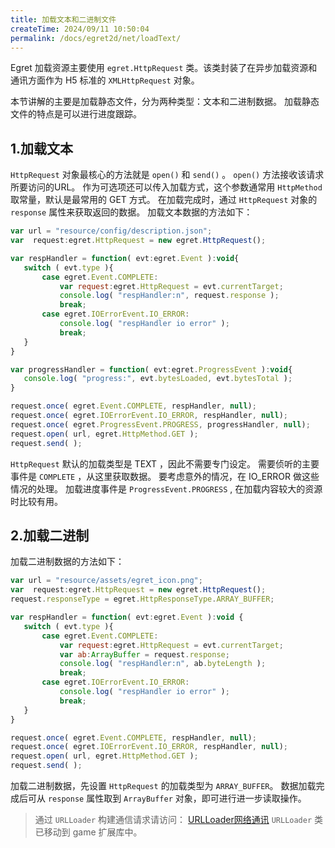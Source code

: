 ```yaml
---
title: 加载文本和二进制文件
createTime: 2024/09/11 10:50:04
permalink: /docs/egret2d/net/loadText/
---
```

Egret 加载资源主要使用 `egret.HttpRequest` 类。该类封装了在异步加载资源和通讯方面作为 H5 标准的 `XMLHttpRequest` 对象。

本节讲解的主要是加载静态文件，分为两种类型：文本和二进制数据。
加载静态文件的特点是可以进行进度跟踪。

## 1.加载文本

`HttpRequest` 对象最核心的方法就是 `open()` 和 `send()` 。  `open()` 方法接收该请求所要访问的URL。 作为可选项还可以传入加载方式，这个参数通常用 `HttpMethod` 取常量，默认是最常用的 GET 方式。
在加载完成时，通过 `HttpRequest` 对象的 `response` 属性来获取返回的数据。
加载文本数据的方法如下：

```javascript
var url = "resource/config/description.json";
var  request:egret.HttpRequest = new egret.HttpRequest();

var respHandler = function( evt:egret.Event ):void{
   switch ( evt.type ){
       case egret.Event.COMPLETE:
           var request:egret.HttpRequest = evt.currentTarget;
           console.log( "respHandler:n", request.response );
           break;
       case egret.IOErrorEvent.IO_ERROR:
           console.log( "respHandler io error" );
           break;
   }
}

var progressHandler = function( evt:egret.ProgressEvent ):void{
   console.log( "progress:", evt.bytesLoaded, evt.bytesTotal );
}

request.once( egret.Event.COMPLETE, respHandler, null);
request.once( egret.IOErrorEvent.IO_ERROR, respHandler, null);
request.once( egret.ProgressEvent.PROGRESS, progressHandler, null);
request.open( url, egret.HttpMethod.GET );
request.send( );
```
`HttpRequest` 默认的加载类型是 TEXT ，因此不需要专门设定。
需要侦听的主要事件是 `COMPLETE` ，从这里获取数据。
要考虑意外的情况，在 IO_ERROR 做这些情况的处理。
加载进度事件是 `ProgressEvent.PROGRESS` , 在加载内容较大的资源时比较有用。

## 2.加载二进制
加载二进制数据的方法如下：

```javascript
var url = "resource/assets/egret_icon.png";
var  request:egret.HttpRequest = new egret.HttpRequest();
request.responseType = egret.HttpResponseType.ARRAY_BUFFER;

var respHandler = function( evt:egret.Event ):void {
   switch ( evt.type ){
       case egret.Event.COMPLETE:
           var request:egret.HttpRequest = evt.currentTarget;
           var ab:ArrayBuffer = request.response;
           console.log( "respHandler:n", ab.byteLength );
           break;
       case egret.IOErrorEvent.IO_ERROR:
           console.log( "respHandler io error" );
           break;
   }
}

request.once( egret.Event.COMPLETE, respHandler, null);
request.once( egret.IOErrorEvent.IO_ERROR, respHandler, null);
request.open( url, egret.HttpMethod.GET );
request.send( );
```
加载二进制数据，先设置 `HttpRequest` 的加载类型为 `ARRAY_BUFFER`。
数据加载完成后可从 `response` 属性取到 `ArrayBuffer` 对象，即可进行进一步读取操作。

>通过 `URLLoader` 构建通信请求请访问：
[URLLoader网络通讯](../../../extension/game/URLLoaderNetwork/README.md)
`URLLoader` 类已移动到 game 扩展库中。
